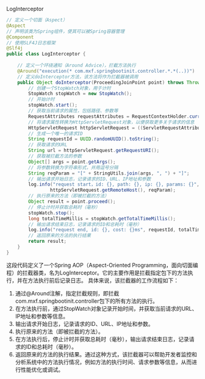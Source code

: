 LogInterceptor
```java
// 定义一个切面（Aspect）  
@Aspect  
// 声明该类为Spring组件，使其可以被Spring容器管理  
@Component  
// 使用SLF4J日志框架  
@Slf4j  
public class LogInterceptor {  
  
    // 定义一个环绕通知（Around Advice），拦截方法执行  
    @Around("execution(* com.mxf.springbootinit.controller.*.*(..))")  
    // 定义doInterceptor方法，该方法将作为拦截器被调用  
    public Object doInterceptor(ProceedingJoinPoint point) throws Throwable {  
        // 创建一个StopWatch对象，用于计时  
        StopWatch stopWatch = new StopWatch();  
        // 开始计时  
        stopWatch.start();  
        // 获取当前请求的属性，包括路径、参数等  
        RequestAttributes requestAttributes = RequestContextHolder.currentRequestAttributes();  
        // 将请求属性转换为HttpServletRequest对象，以便获取更多关于请求的信息  
        HttpServletRequest httpServletRequest = ((ServletRequestAttributes) requestAttributes).getRequest();  
        // 生成一个唯一的请求ID  
        String requestId = UUID.randomUUID().toString();  
        // 获取请求的URL  
        String url = httpServletRequest.getRequestURI();  
        // 获取被拦截方法的参数  
        Object[] args = point.getArgs();  
        // 将参数转换为字符串形式，并用逗号分隔  
        String reqParam = "[" + StringUtils.join(args, ", ") + "]";  
        // 输出请求开始日志，记录请求的ID、URL、IP地址和参数  
        log.info("request start，id: {}, path: {}, ip: {}, params: {}", requestId, url,  
                httpServletRequest.getRemoteHost(), reqParam);  
        // 执行原来的方法（即被拦截的方法）  
        Object result = point.proceed();  
        // 停止计时并获取总耗时（毫秒）  
        stopWatch.stop();  
        long totalTimeMillis = stopWatch.getTotalTimeMillis();  
        // 输出请求结束日志，记录请求的ID和总耗时（毫秒）  
        log.info("request end, id: {}, cost: {}ms", requestId, totalTimeMillis);  
        // 返回原来的方法的执行结果  
        return result;  
    }  
}
```
这段代码定义了一个Spring AOP（Aspect-Oriented Programming，面向切面编程）的拦截器类，名为LogInterceptor。它的主要作用是拦截指定包下的方法执行，并在方法执行前后记录日志。
具体来说，该拦截器的工作流程如下：

1. 通过@Around注解，指定拦截规则，即拦截com.mxf.springbootinit.controller包下的所有方法的执行。
2. 在方法执行前，通过StopWatch对象记录开始时间，并获取当前请求的URL、IP地址和参数等信息。
3. 输出请求开始日志，记录请求的ID、URL、IP地址和参数。
4. 执行原来的方法（即被拦截的方法）。
5. 在方法执行后，停止计时并获取总耗时（毫秒），输出请求结束日志，记录请求的ID和总耗时（毫秒）。
6. 返回原来的方法的执行结果。通过这种方式，该拦截器可以帮助开发者监控和分析系统中的方法执行情况，例如方法的执行时间、请求参数等信息，从而进行性能优化或调试。
